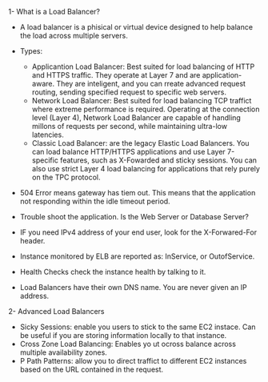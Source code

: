 1- What is a Load Balancer?

- A load balancer is a phisical or virtual device designed to help balance the load across multiple servers.

- Types:
	- Applicantion Load Balancer: Best suited for load balancing of HTTP and HTTPS traffic. They operate at Layer 7 and are application-aware. They are inteligent, and you can rreate advanced request routing, sending specified request to specific web servers.
	- Network Load Balancer: Best suited for load balancing TCP traffict where extreme performance is required. Operating at the connection level (Layer 4), Network Load Balancer are capable of handling millons of requests per second, while maintaining ultra-low latencies.
	- Classic Load Balancer: are the legacy Elastic Load Balancers. You can load balance HTTP/HTTPS applications and use Layer 7-specific features, such as X-Fowarded and sticky sessions. You can also use strict Layer 4 load balancing for applications that rely purely on the TPC protocol.

- 504 Error means gateway has tiem out. This means that the application not responding within the idle timeout period.
- Trouble shoot the application. Is the Web Server or Database Server?
- IF you need IPv4 address of your end user, look for the X-Forwared-For header.
- Instance monitored by ELB are reported as: InService, or OutofService.
- Health Checks check the instance health by talking to it.
- Load Balancers have their own DNS name. You are never given an IP address.

2- Advanced Load Balancers

- Sicky Sessions: enable you users to stick to the same EC2 instace. Can be useful if you are storing information locally to that instance.
- Cross Zone Load Balancing: Enables yo ut ocross balance across multiple availability zones.
- P Path Patterns: allow you to direct traffict to different EC2 instances based on the URL contained in the request.
